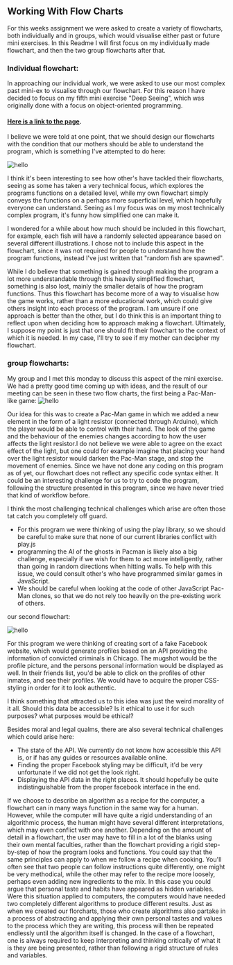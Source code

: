 ## Working With Flow Charts

For this weeks assignment we were asked to create a variety of flowcharts, both individually and in groups, which would visualise 
either past or future mini exercises. In this Readme I will first focus on my individually made flowchart, and then the two group flowcharts
after that. 



### Individual flowchart:

In approaching our individual work, we were asked to use our most complex past mini-ex to visualise through our flowchart. For this reason 
I have decided to focus on my fifth mini exercise "Deep Seeing", which was originally done with a focus on object-oriented programming.
#### [Here is a link to the page](https://github.com/MartinfraDD/Aesthetic-Programming/blob/master/Mini%20Exercises/Mini%20Ex%205/Readme.md).
I believe we were told at one point, that we should design our flowcharts with the condition that our mothers should be able to understand the program, which
is something I've attempted to do here:

![hello](https://i.imgur.com/JElqUaT.png) 


I think it's been interesting to see how other's have tackled their flowcharts, seeing as some has taken a very technical focus, which 
explores the programs functions on a detailed level, while my own flowchart simply conveys the functions on a perhaps more superficial level,
which hopefully everyone can understand. Seeing as I my focus was on my most technically complex program, it's funny how simplified one can make it. 

I wondered for a while about how much should be included in this flowchart, for example, each fish will have a randomly selected appearance 
based on several different illustrations. I chose not to include this aspect in the flowchart, since it was not required for people to understand
how the program functions, instead I've just written that "random fish are spawned". 

While I do believe that something is gained through making the program a lot more understandable through this heavily simplified flowchart, 
something is also lost, mainly the smaller details of how the program functions. Thus this flowchart has become more of a way to visualise 
how the game works, rather than a more educational work, which could give others insight into each process of the program. I am unsure 
if one approach is better than the other, but I do think this is an important thing to reflect upon when deciding how to approach making a flowchart.
Ultimately, I suppose my point is just that one should fit their flowchart to the context of which it is needed. In my case, I'll try to see if my mother can decipher my flowchart. 

### group flowcharts:

My group and I met this monday to discuss this aspect of the mini exercise. We had a pretty good time coming up with ideas, and the result of our meeting can be seen in these two flow charts, the first being a Pac-Man-like game:
![hello](https://cdn.discordapp.com/attachments/413663144389509122/435448445499736075/Flowchart_of_PacMan.jpg) 

Our idea for this was to create a Pac-Man game in which we added a new element in the form of a light resistor (connected through Arduino), which the player would
be able to control with their hand. The look of the game and the behaviour of the enemies changes according to how the user affects the light resistor.I do not believe we were able to agree on the exact effect of the light, but one could for example imagine that placing your hand over the light resistor would darken the Pac-Man stage, and stop the movement of enemies. 
Since we have not done any coding on this program as of yet, our flowchart does not reflect any specific code syntax either. 
It could be an interesting challenge for us to try to code the program, following the structure presented in this program, since
we have never tried that kind of workflow before. 

I think the most challenging technical challenges which arise are often those tat catch you completely off guard. 
- For this program we were thinking of using the play library, so we should be careful to make sure that none of our current libraries 
conflict with play.js 
- programming the AI of the ghosts in Pacman is likely also a big challenge, especially if we wish for them to act more intelligently, rather than going in random directions when hitting walls. To help with this issue, we could consult other's who have programmed similar games in JavaScript.
- We should be careful when looking at the code of other JavaScript Pac-Man clones, so that we do not rely too heavily on the pre-existing work of others. 


our second flowchart: 

![hello](https://cdn.discordapp.com/attachments/413663144389509122/435448438013034526/Flowchart_of_Chicago_Police.jpg) 

For this program we were thinking of creating sort of a fake Facebook website, which would generate profiles based on an API providing the information of convicted criminals in Chicago. The mugshot would be the profile picture, and the persons personal information would be displayed as well. In their friends list, you'd be able to click on the profiles of other inmates, and see their profiles. We would have to acquire the proper CSS-styling in order for it to look authentic. 

I think something that attracted us to this idea was just the weird morality of it all. Should this data be accessible? Is it ethical to use it for such purposes? what purposes would be ethical? 

Besides moral and legal qualms, there are also several technical challenges which could arise here:
- The state of the API. We currently do not know how accessible this API is, or if has any guides or resources available online. 
- Finding the proper Facebook styling may be difficult, it'd be very unfortunate if we did not get the look right. 
- Displaying the API data in the right places. It should hopefully be quite indistinguishable from the proper facebook interface in the end. 

If we choose to describe an algorithm as a recipe for the computer, a flowchart can in many ways function in the same way for a human. 
However, while the computer will have quite a rigid understanding of an algorithmic process, the human might have several different interpretations, which may even conflict with one another. Depending on the amount of detail in a flowchart, the user may have to fill in a lot of the blanks using their own mental faculties, rather than the flowchart providing a rigid step-by-step of how the program looks and functions. You could say that the same principles can apply to when we follow a recipe when cooking. You'll often see that 
two people can follow instructions quite differently, one might be very methodical, while the other may refer to the recipe more loosely, perhaps even adding new ingredients to the mix. In this case you could argue that personal taste and habits have appeared as hidden variables. Were this situation applied to computers, the computers would have needed two completely different algorithms to produce different results. Just as when we created our florcharts, those who create algorithms also partake in a process of abstracting and applying their own personal tastes and values to the process which they are writing, this process will then be repeated endlessly until the algorithm itself is changed. In the case of a flowchart, one is always required to keep interpreting and thinking critically of what it is they are being presented, rather than following a rigid structure of rules and variables. 
